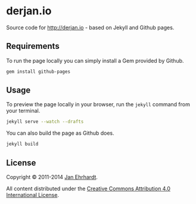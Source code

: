 derjan.io
==========

Source code for http://derjan.io - based on Jekyll and Github pages.

Requirements
------------

To run the page locally you can simply install a Gem provided by Github.

```sh
gem install github-pages
```

Usage
-----

To preview the page locally in your browser, run the `jekyll` command from your
terminal.

```sh
jekyll serve --watch --drafts
```

You can also build the page as Github does.

```sh
jekyll build
```

License
-------

Copyright © 2011-2014 [Jan Ehrhardt](http://derjan.io).

All content distributed under the
[Creative Commons Attribution 4.0 International License](https://creativecommons.org/licenses/by/4.0/).

